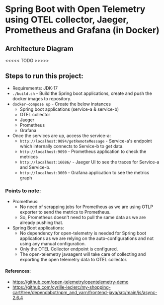 # Spring Boot with Open Telemetry using OTEL collector, Jaeger, Prometheus and Grafana (in Docker)


## Architecture Diagram
<<<<< TODO >>>>>

## Steps to run this project:
* Requirements: JDK-17
* `./build.sh` - Build the Spring boot applications, create and push the docker images to repository.
* `docker-compose up` - Create the below instances
  * Spring boot applications (service-a & service-b)
  * OTEL collector
  * Jaeger
  * Prometheus
  * Grafana
* Once the services are up, access the service-a:
  * `http://localhost:9094/getRemoteMessage` - Service-a's endpoint which internally connects to Service-b to get data.
  * `http://localhost:9090` - Prometheus application to check the metrices
  * `http://localhost:16686/` - Jaeger UI to see the traces for Service-a and Service-b.
  * `http://localhost:3000` - Grafana application to see the metrics graph

### Points to note:
* Prometheus:
  * No need of scrapping jobs for Prometheus as we are using OTLP exporter to send the metrics to Prometheus. 
  * So, Prometheus doesn't need to pull the same data as we are already pushing that.
* Spring Boot applications:
  * No dependency for open-telemetry is needed for Spring boot applications as we are relying on the auto-configurations and not using any manual configuration. 
  * Only the OTEL Collector endpoint is configured.
  * The open-telemetry javaagent will take care of collecting and exporting the open telemetry data to OTEL collector.


#### References:
* https://github.com/open-telemetry/opentelemetry-demo
* https://github.com/cyrille-leclerc/my-shopping-cart/tree/dependabot/npm_and_yarn/frontend-java/src/main/js/async-2.6.4